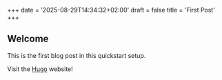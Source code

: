 +++
date = '2025-08-29T14:34:32+02:00'
draft = false
title = 'First Post'
+++

## Welcome

This is the first blog post in this quickstart setup.

Visit the [Hugo](https://gohugo.io) website!
